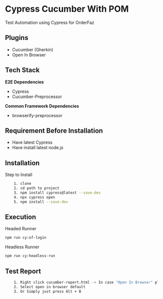 
# Cypress Cucumber With POM

Test Automation using Cypress for OrderFaz

## Plugins

- Cucumber (Gherkin)
- Open In Browser

## Tech Stack

**E2E Dependencies** 

- Cypress 
- Cucumber-Preprocessor

**Common Framework Dependencies** 

- browserify-preprocessor

## Requirement Before Installation

- Have latest Cypress
- Have install latest node.js


## Installation

Step to Install 

```bash
    1. clone
    2. cd path to project
    3. npm install cypress@latest --save-dev
    4. npx cypress open
    5. npm install --save-dev
```
    
## Execution

Headed Runner
```bash
npm run cy:of-login
```
Headless Runner
```bash
npm run cy:headless-run
```

## Test Report

```bash
    1. Right click cucumber-report.html -> In case "Open In Browser" plugin already installed
    2. Select open in browser default
    3. Or Simply just press Alt + B
```
